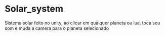 # Solar_system
 Sistema solar feito no unity, ao clicar em qualquer planeta ou lua, toca seu som e muda a camera para o planeta selecionado
